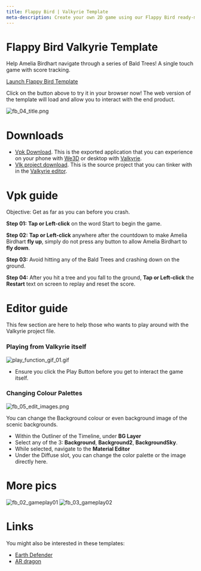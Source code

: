 ```yaml
---
title: Flappy Bird | Valkyrie Template
meta-description: Create your own 2D game using our Flappy Bird ready-made template
---
```


# Flappy Bird Valkyrie Template

Help Amelia Birdhart navigate through a series of Bald Trees! A single touch game with score tracking.

<a class="btn btn-primary umami--click--bt_launch_flappybird_template" href="/vlk/samples/flappy-bird/FlappyBird.vpk">Launch Flappy Bird Template</a>

Click on the button above to try it in your browser now! The web version of the template will load and allow you to interact with the end product.

![fb_04_title.png](https://cdn2.talansoft.com/ftp/img/tutorial_sample_images/fb_04_title.png)

# Downloads
- [Vpk Download](https://cdn2.talansoft.com/ftp/samples/FlappyBird.vpk). This is the exported application that you can experience on your phone with [We3D](/vlk/downloads#we3d) or desktop with [Valkyrie](/vlk/downloads#vlk).
- [Vlk project download](https://cdn2.talansoft.com/ftp/samples/FlappyBird.zip). This is the source project that you can tinker with in the [Valkyrie editor](/vlk/downloads#vlk).

# Vpk guide
Objective: Get as far as you can before you crash.

**Step 01:** **Tap or Left-click** on the word Start to begin the game.

**Step 02:** **Tap or Left-click** anywhere after the countdown to make Amelia Birdhart **fly up**, simply do not press any button to allow Amelia Birdhart to **fly down**.

**Step 03:** Avoid hitting any of the Bald Trees and crashing down on the ground.

**Step 04:** After you hit a tree and you fall to the ground, **Tap or Left-click** the **Restart** text on screen to replay and reset the score.

# Editor guide
This few section are here to help those who wants to play around with the Valkyrie project file.

### Playing from Valkyrie itself
![play_function_gif_01.gif](https://cdn2.talansoft.com/ftp/img/tutorial_sample_images/recent/play_function_gif_01.gif)

* Ensure you click the Play Button before you get to interact the game itself.

### Changing Colour Palettes
![fb_05_edit_images.png](https://cdn2.talansoft.com/ftp/img/tutorial_sample_images/fb_05_edit_images.png)

You can change the Background colour or even background image of the scenic backgrounds.

* Within the Outliner of the Timeline, under **BG Layer**
* Select any of the 3: **Background**, **Background2**, **BackgroundSky**.
* While selected, navigate to the **Material Editor**
* Under the Diffuse slot, you can change the color palette or the image directly here.

# More pics
![fb_02_gameplay01](https://cdn2.talansoft.com/ftp/img/tutorial_sample_images/fb_02_gameplay01.png)
![fb_03_gameplay02](https://cdn2.talansoft.com/ftp/img/tutorial_sample_images/fb_03_gameplay02.png)

# Links
You might also be interested in these templates:
- [Earth Defender](./earth-defender)
- [AR dragon](./ar-dragon)
